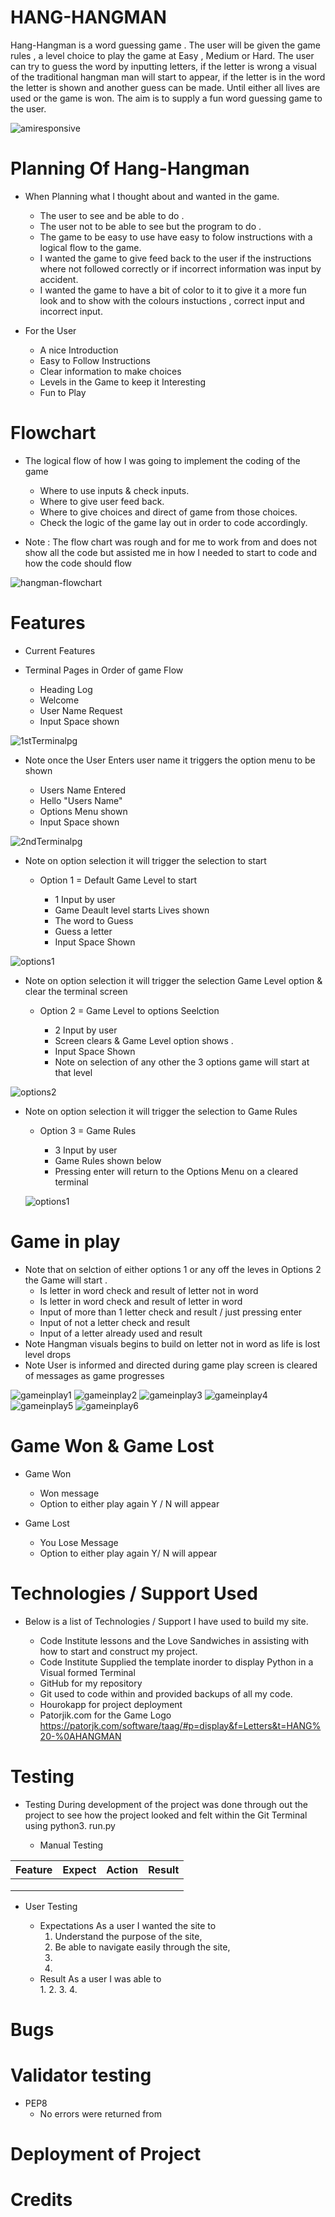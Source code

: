 # HANG-HANGMAN

Hang-Hangman is a word guessing game .
The user will be given the game rules , a level choice to play the game at Easy , Medium or Hard.
The user can try to guess the word by inputting letters, if the letter is wrong a visual of the traditional hangman man will start to appear, if the letter is in the word the letter is shown and another guess can be made. Until either all lives are used or the game is won.
The aim is to supply a fun word guessing game to the user.

![amiresponsive](./assest/readmeimages/hangman-amiresponsive.png)

# Planning Of Hang-Hangman

* When Planning what I thought about and wanted in the game.

  + The user to see and be able to do .
  + The user not to be able to see but the program to do .
  + The game to be easy to use have easy to folow instructions with a logical flow to the  game.
  + I wanted the game to give feed back to the user if the instructions where not followed correctly or if incorrect information was input by accident.
  + I wanted the game to have a bit of color to it to give it a more fun look and to show with the colours instuctions , correct input and incorrect input.

* For the User

  + A nice Introduction
  + Easy to Follow Instructions
  + Clear information to make choices
  + Levels in the Game to keep it Interesting
  + Fun to Play  

# Flowchart

* The logical flow of how I was going to implement the coding of the game

  + Where to use inputs & check inputs.  
  + Where to give user feed back.
  + Where to give choices and direct of game from those choices.
  + Check the logic of the game lay out in order to code accordingly.
 * Note : The flow chart was rough and for me to work from and does not show all the code but assisted me in how I needed to start to code and how the code should flow

![hangman-flowchart](./assest/readmeimages/hangman-flowchart.png)

# Features

  * Current Features

   * Terminal Pages in Order of game Flow

      + Heading Log
      + Welcome
      + User Name Request
      + Input Space shown

  ![1stTerminalpg](./assest/readmeimages/hangman-1stterminalpg.png)

  * Note once the User Enters user name it triggers the option menu to be shown 

      + Users Name Entered
      + Hello "Users Name"
      + Options Menu shown
      + Input Space shown

  ![2ndTerminalpg](./assest/readmeimages/hangman-2ndterminalpg.png) 

  * Note on option selection it will trigger the selection to start 
    * Option 1 = Default Game Level to start   

      + 1 Input by user 
      + Game Deault level starts Lives shown
      + The word to Guess 
      + Guess a letter
      + Input Space Shown

  ![options1](./assest/readmeimages/hangman-options1.png) 
  
  * Note on option selection it will trigger the selection Game Level option & clear the terminal screen
    * Option 2 = Game Level to options Seelction

      + 2 Input by user 
      + Screen clears & Game Level option shows .
      +  Input Space Shown
      + Note on selection of any other the 3 options game will start at that level

  ![options2](./assest/readmeimages/hangman-options2.png)

* Note on option selection it will trigger the selection to Game Rules 
    * Option 3 = Game Rules   

      + 3 Input by user 
      + Game Rules shown below 
      + Pressing enter will return to the Options Menu on a cleared terminal
      
  ![options1](./assest/readmeimages/hangman-options3.png)

# Game in play

  * Note that on selction of either options 1 or any off the leves in Options 2 the Game will start .
      + Is letter in word check and result of letter not in word 
      + Is letter in word check and result of letter in word
      + Input of more than 1 letter check and result / just pressing enter 
      + Input of not a letter check and result 
      + Input of a letter already used and result
  * Note Hangman visuals begins to build on letter not in word as life is lost level drops
  * Note User is informed and directed during game play screen is cleared of messages as game progresses    

![gameinplay1](./assest/readmeimages/hangman-gameinplay1.png)
![gameinplay2](./assest/readmeimages/hangman-gameinplay2.png)
![gameinplay3](./assest/readmeimages/hangman-gameinplay3.png)
![gameinplay4](./assest/readmeimages/hangman-gameinplay4.png)
![gameinplay5](./assest/readmeimages/hangman-gameinplay5.png)
![gameinplay6](./assest/readmeimages/hangman-gameinplay6.png)

# Game Won & Game Lost

* Game Won
  + Won message 
  + Option to either play again Y / N will appear

* Game Lost
  + You Lose Message
  + Option to either play again Y/ N will appear
 



# Technologies  / Support Used

* Below is a list of Technologies / Support I have used to build my site.

    + Code Institute lessons and the Love Sandwiches in assisting with how to start and construct my project.
    + Code Institute Supplied the template inorder to display Python in a Visual formed Terminal
    + GitHub for my repository 
    + Git used to code within and provided backups of all my code.
    + Hourokapp for project deployment
    + Patorjik.com for the Game Logo https://patorjk.com/software/taag/#p=display&f=Letters&t=HANG%20-%0AHANGMAN
     
# Testing
* Testing During development of the project was done through out the project to see how the project looked and felt within the Git Terminal using python3. run.py

  * Manual Testing

| Feature           |  Expect              |  Action |  Result                 |
|-------------------|----------------------|---------|-------------------------|
|                   |                      |         |                         |
|                   |                      |         |                         |
|                   |                      |         |                         | 

* User Testing

    + Expectations
      As a user I wanted the site to 
      1. Understand the purpose of the site, 
      2. Be able to navigate easily through the site,
      3. 
      4. 
    + Result
      As a user I was able to  
      1. 
      2. 
      3. 
      4. 

# Bugs 



# Validator testing
  * PEP8 
    * No errors were returned from 

# Deployment of Project
  
# Credits
  
